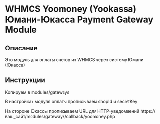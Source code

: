 # WHMCS Yoomoney (Yookassa) Юмани-Юкасса Payment Gateway Module #

## Описание ##

Это модуль для оплаты счетов из WHMCS через систему Юмани (Юкасса)

## Инструкции ##

Копируем в modules/gateways

В настройках модуля оплаты прописываем shopId и secretKey

На стороне Юкассы прописываем URL для HTTP-уведомлений
https://ваш_сайт/modules/gateways/callback/yoomoney.php
